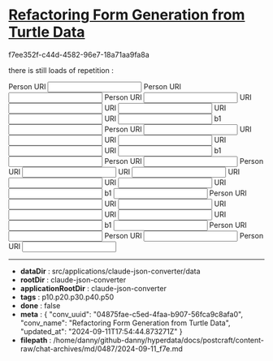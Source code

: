# [Refactoring Form Generation from Turtle Data](https://claude.ai/chat/04875fae-c5ed-4faa-b907-56fca9c8afa0)

f7ee352f-c44d-4582-96e7-18a71aa9fa8a

there is still loads of repetition :
<form>
  <label for="Person URI">Person URI</label>
  <input type="text" class="http://xmlns.com/foaf/0.1/Person uri" name="Person URI" />
  <label for="Person URI">Person URI</label>
  <input type="text" class="LITERAL uri" name="Person URI" />
  <label for="Person URI">Person URI</label>
  <input type="text" class="URI uri" name="Person URI" />
  <label for="URI">URI</label>
  <input type="text" class="URI_URI uri" name="URI" />
  <label for="URI">URI</label>
  <input type="text" class="URI_URI uri" name="URI" />
  <label for="URI">URI</label>
  <input type="text" class="URI_URI uri" name="URI" />
  <label for="URI">URI</label>
  <input type="text" class="URI_URI uri" name="URI" />
  <label for="b1">b1</label>
  <input type="text" class="URI_b1 literal" name="b1" />
  <label for="Person URI">Person URI</label>
  <input type="text" class="URI uri" name="Person URI" />
  <label for="URI">URI</label>
  <input type="text" class="URI_URI uri" name="URI" />
  <label for="URI">URI</label>
  <input type="text" class="URI_URI uri" name="URI" />
  <label for="URI">URI</label>
  <input type="text" class="URI_URI uri" name="URI" />
  <label for="URI">URI</label>
  <input type="text" class="URI_URI uri" name="URI" />
  <label for="b1">b1</label>
  <input type="text" class="URI_b1 literal" name="b1" />
  <label for="Person URI">Person URI</label>
  <input type="text" class="LITERAL uri" name="Person URI" />
  <label for="Person URI">Person URI</label>
  <input type="text" class="URI uri" name="Person URI" />
  <label for="URI">URI</label>
  <input type="text" class="URI_URI uri" name="URI" />
  <label for="URI">URI</label>
  <input type="text" class="URI_URI uri" name="URI" />
  <label for="URI">URI</label>
  <input type="text" class="URI_URI uri" name="URI" />
  <label for="URI">URI</label>
  <input type="text" class="URI_URI uri" name="URI" />
  <label for="b1">b1</label>
  <input type="text" class="URI_b1 literal" name="b1" />
  <label for="Person URI">Person URI</label>
  <input type="text" class="URI uri" name="Person URI" />
  <label for="URI">URI</label>
  <input type="text" class="URI_URI uri" name="URI" />
  <label for="URI">URI</label>
  <input type="text" class="URI_URI uri" name="URI" />
  <label for="URI">URI</label>
  <input type="text" class="URI_URI uri" name="URI" />
  <label for="URI">URI</label>
  <input type="text" class="URI_URI uri" name="URI" />
  <label for="b1">b1</label>
  <input type="text" class="URI_b1 literal" name="b1" />
  <label for="Person URI">Person URI</label>
  <input type="text" class="b1 uri" name="Person URI" />
  <label for="Person URI">Person URI</label>
  <input type="text" class="http://xmlns.com/foaf/0.1/Person uri" name="Person URI" />
  <label for="Person URI">Person URI</label>
  <input type="text" class="LITERAL uri" name="Person URI" /></form>

---

* **dataDir** : src/applications/claude-json-converter/data
* **rootDir** : claude-json-converter
* **applicationRootDir** : claude-json-converter
* **tags** : p10.p20.p30.p40.p50
* **done** : false
* **meta** : {
  "conv_uuid": "04875fae-c5ed-4faa-b907-56fca9c8afa0",
  "conv_name": "Refactoring Form Generation from Turtle Data",
  "updated_at": "2024-09-11T17:54:44.873271Z"
}
* **filepath** : /home/danny/github-danny/hyperdata/docs/postcraft/content-raw/chat-archives/md/0487/2024-09-11_f7e.md